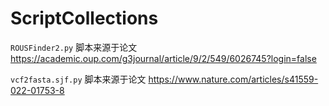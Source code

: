 # ScriptCollections

`ROUSFinder2.py` 脚本来源于论文 https://academic.oup.com/g3journal/article/9/2/549/6026745?login=false

`vcf2fasta.sjf.py` 脚本来源于论文 https://www.nature.com/articles/s41559-022-01753-8
